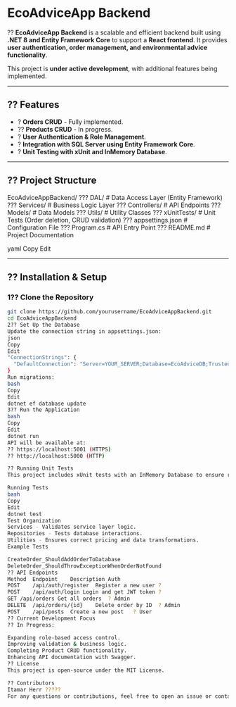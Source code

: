 # EcoAdviceApp Backend

?? **EcoAdviceApp Backend** is a scalable and efficient backend built using **.NET 8 and Entity Framework Core** to support a **React frontend**. It provides **user authentication, order management, and environmental advice functionality**.

This project is **under active development**, with additional features being implemented.

---

## **?? Features**
- ? **Orders CRUD** - Fully implemented.
- ?? **Products CRUD** - In progress.
- ? **User Authentication & Role Management**.
- ? **Integration with SQL Server using Entity Framework Core**.
- ? **Unit Testing with xUnit and InMemory Database**.

---

## **?? Project Structure**
EcoAdviceAppBackend/ ??? DAL/ # Data Access Layer (Entity Framework) ??? Services/ # Business Logic Layer ??? Controllers/ # API Endpoints ??? Models/ # Data Models ??? Utils/ # Utility Classes ??? xUnitTests/ # Unit Tests (Order deletion, CRUD validation) ??? appsettings.json # Configuration File ??? Program.cs # API Entry Point ??? README.md # Project Documentation

yaml
Copy
Edit

---

## **?? Installation & Setup**
### **1?? Clone the Repository**
```bash
git clone https://github.com/yourusername/EcoAdviceAppBackend.git
cd EcoAdviceAppBackend
2?? Set Up the Database
Update the connection string in appsettings.json:
json
Copy
Edit
"ConnectionStrings": {
  "DefaultConnection": "Server=YOUR_SERVER;Database=EcoAdviceDB;Trusted_Connection=True;"
}
Run migrations:
bash
Copy
Edit
dotnet ef database update
3?? Run the Application
bash
Copy
Edit
dotnet run
API will be available at:
?? https://localhost:5001 (HTTPS)
?? http://localhost:5000 (HTTP)

?? Running Unit Tests
This project includes xUnit tests with an InMemory Database to ensure reliable and repeatable results.

Running Tests
bash
Copy
Edit
dotnet test
Test Organization
Services - Validates service layer logic.
Repositories - Tests database interactions.
Utilities - Ensures correct pricing and data transformations.
Example Tests

CreateOrder_ShouldAddOrderToDatabase
DeleteOrder_ShouldThrowExceptionWhenOrderNotFound
?? API Endpoints
Method	Endpoint	Description	Auth
POST	/api/auth/register	Register a new user	?
POST	/api/auth/login	Login and get JWT token	?
GET	/api/orders	Get all orders	? Admin
DELETE	/api/orders/{id}	Delete order by ID	? Admin
POST	/api/posts	Create a new post	? User
?? Current Development Focus
?? In Progress:

Expanding role-based access control.
Improving validation & business logic.
Completing Product CRUD functionality.
Enhancing API documentation with Swagger.
?? License
This project is open-source under the MIT License.

?? Contributors
Itamar Herr ?????
For any questions or contributions, feel free to open an issue or contact the repository maintainer.

